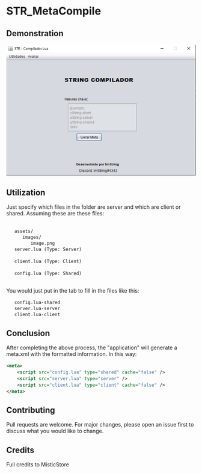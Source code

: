 # STR_MetaCompile

## Demonstration
![Demonstracaoo](demo.png)

## Utilization
Just specify which files in the folder are server and which are client or shared.
Assuming these are these files:
```

   assets/
      images/
	     image.png
   server.lua (Type: Server)

   client.lua (Type: Client)

   config.lua (Type: Shared)
   
```

You would just put in the tab to fill in the files like this:

```
   config.lua-shared
   server.lua-server
   client.lua-client
```

## Conclusion
After completing the above process, the "application" will generate a meta.xml with the formatted information. In this way:

```xml
<meta>
	<script src="config.lua" type="shared" cache="false" />
	<script src="server.lua" type="server" />
	<script src="client.lua" type="client" cache="false" />
</meta>
```

## Contributing
Pull requests are welcome. For major changes, please open an issue first to discuss what you would like to change.

## Credits
Full credits to MisticStore
